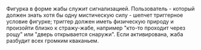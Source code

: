 Фигурка в форме жабы служит сигнализацией. Пользователь - который должен знать хотя бы одну мистическую силу - шепчет триггерное условие фигурке; триггер должен иметь физическую природу и произойти близко к стражу-жабе, например "кто-то проходит через рощу" или "дверь открывается снаружи". Если активирована, жаба разбудит всех громким кваканьем.